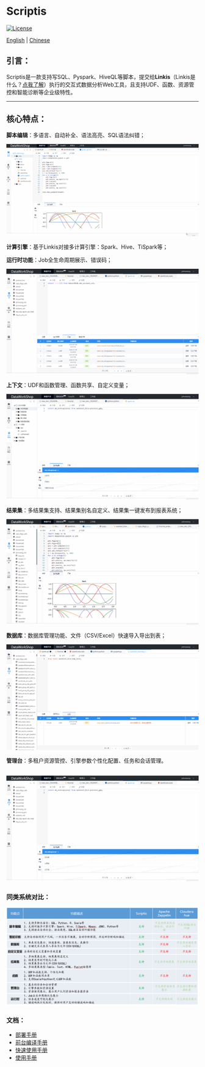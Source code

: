 Scriptis
============

[![License](https://img.shields.io/badge/license-Apache%202-4EB1BA.svg)](https://www.apache.org/licenses/LICENSE-2.0.html)

[English](/docs/en_US/README.md) | [Chinese](/docs/zh_CN/README.md)

## 引言：

Scriptis是一款支持写SQL、Pyspark、HiveQL等脚本，提交给**Linkis**（Linkis是什么？[点我了解](https://github.com/WeBankFinTech/Linkis/blob/master/docs/zh_CN/README.md)）执行的交互式数据分析Web工具，且支持UDF、函数、资源管控和智能诊断等企业级特性。

----

## 核心特点：

**脚本编辑**：多语言、自动补全、语法高亮、SQL语法纠错；

![脚本编辑](images/readme/script.gif)

**计算引擎**：基于Linkis对接多计算引擎：Spark、Hive、TiSpark等；


**运行时功能**：Job全生命周期展示、错误码；

![运行时功能](images/readme/running.gif)

**上下文**：UDF和函数管理、函数共享、自定义变量；

![上下文](images/readme/cs.gif)

**结果集**：多结果集支持、结果集别名自定义、结果集一键发布到报表系统；

![结果集](images/readme/results.gif)

**数据库**：数据库管理功能、文件（CSV/Excel）快速导入导出到表；

![数据库](images/readme/datasource.gif)

**管理台**：多租户资源管控、引擎参数个性化配置、任务和会话管理。

![管理台](images/readme/setup.gif)
----

### 同类系统对比：
![对比图](images/readme/对比.png)

### 文档：
* [部署手册](ch1/前台部署文档.md)
* [前台编译手册](ch2/编译文档.md)
* [快速使用手册](ch3/scriptis快速使用文档.md)
* [使用手册](ch4/Scriptis使用手册.md)

